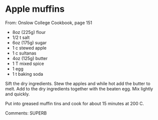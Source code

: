 # Apple muffins
From: Onslow College Cookbook, page 151

* 8oz (225g) flour
* 1/2 t salt
* 6oz (175g)  sugar
* 1 c stewed apple
* 1 c sultanas
* 4oz (125g) butter
* 1 T mixed spice
* 1 egg
* 1 t baking soda

Sift the dry ingredients.  Stew the apples and while hot add the butter to melt.  Add to the dry ingredients together with the beaten egg.  Mix lightly and quickly.  

Put into greased muffin tins and cook for about 15 minutes at 200 C.

Comments: SUPERB

